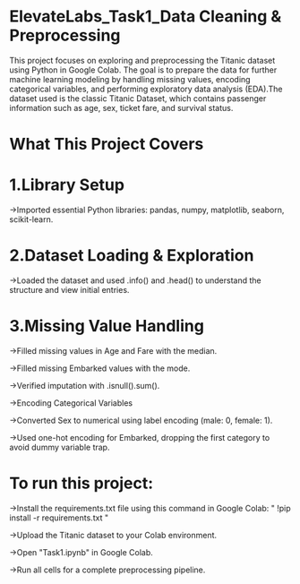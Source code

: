 # ElevateLabs_Task1_Data Cleaning & Preprocessing
This project focuses on exploring and preprocessing the Titanic dataset using Python in Google Colab. The goal is to prepare the data for further machine learning modeling by handling missing values, encoding categorical variables, and performing exploratory data analysis (EDA).The dataset used is the classic Titanic Dataset, which contains passenger information such as age, sex, ticket fare, and survival status.

# What This Project Covers
# 1.Library Setup

->Imported essential Python libraries: pandas, numpy, matplotlib, seaborn, scikit-learn.

# 2.Dataset Loading & Exploration

->Loaded the dataset and used .info() and .head() to understand the structure and view initial entries.

# 3.Missing Value Handling

->Filled missing values in Age and Fare with the median.

->Filled missing Embarked values with the mode.

->Verified imputation with .isnull().sum().

->Encoding Categorical Variables

->Converted Sex to numerical using label encoding (male: 0, female: 1).

->Used one-hot encoding for Embarked, dropping the first category to avoid dummy variable trap.

# To run this project:

->Install the requirements.txt file using this command in Google Colab: " !pip install -r requirements.txt "

->Upload the Titanic dataset to your Colab environment.

->Open "Task1.ipynb" in Google Colab.

->Run all cells for a complete preprocessing pipeline.
